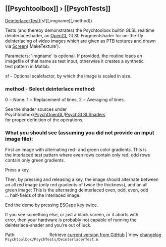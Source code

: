 ## [[Psychtoolbox]] &#8250; [[PsychTests]]

[DeinterlacerTest](DeinterlacerTest)([sf][,imgname][,method])  
  
Tests (and thereby demonstrates) the Psychtoolbox builtin GLSL realtime  
deinterlaceshader, an [OpenGL](OpenGL) GLSL Fragmentshader for on-the-fly  
deinterlacing of video images which are given as PTB textures and drawn  
via [Screen](Screen)('MakeTexture').  
  
Parameters: 'imgname' is optional. If provided, the routine loads an  
imagefile of that name as test input, otherwise it creates a synthetic  
test pattern in Matlab.  
  
sf - Optional scalefactor, by which the image is scaled in size.  
  
### method - Select deinterlace method:  
  
0 = None. 1 = Replacement of lines, 2 = Averaging of lines.  
  
See the shader sources under Psychtoolbox/[PsychOpenGL](PsychOpenGL)/[PsychGLSLShaders](PsychGLSLShaders)  
for proper definition of the operations.  
  
### What you should see (assuming you did not provide an input image file):  
  
First an image with alternating red- and green color gradients. This is  
the interlaced test pattern where even rows contain only red, odd rows  
contain only green gradients.  
  
Press a key.  
  
Then, by pressing and releasing a key, the image should alternate between  
an all red image (only red gradients of twice the thickness), and an all  
green image: This is the alternating deinterlaced even, odd, even, odd  
... half-fields of the interlaced image.  
  
End the demo by pressing [ESCape](ESCape) key twice.  
  
If you see something else, or just a black screen, or it aborts with  
error, then your hardware is probably not capable of running the  
deinterlace-shader and you're out of luck.  
  




<div class="code_header" style="text-align:right;">
  <span style="float:left;">Path&nbsp;&nbsp;</span> <span class="counter">Retrieve <a href=
  "https://raw.github.com/Psychtoolbox-3/Psychtoolbox-3/beta/Psychtoolbox/PsychTests/DeinterlacerTest.m">current version from GitHub</a> | View <a href=
  "https://github.com/Psychtoolbox-3/Psychtoolbox-3/commits/beta/Psychtoolbox/PsychTests/DeinterlacerTest.m">changelog</a></span>
</div>
<div class="code">
  <code>Psychtoolbox/PsychTests/DeinterlacerTest.m</code>
</div>

